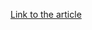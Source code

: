 [Link to the article](https://cybersecuritynews.com/hackers-deliver-malware-via-browser-extensions-legitimate-tools/)
